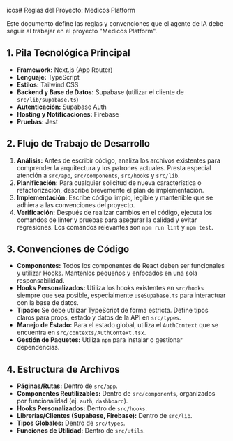 icos# Reglas del Proyecto: Medicos Platform

Este documento define las reglas y convenciones que el agente de IA debe seguir al trabajar en el proyecto "Medicos Platform".

## 1. Pila Tecnológica Principal

- **Framework:** Next.js (App Router)
- **Lenguaje:** TypeScript
- **Estilos:** Tailwind CSS
- **Backend y Base de Datos:** Supabase (utilizar el cliente de `src/lib/supabase.ts`)
- **Autenticación:** Supabase Auth
- **Hosting y Notificaciones:** Firebase
- **Pruebas:** Jest

## 2. Flujo de Trabajo de Desarrollo

1.  **Análisis:** Antes de escribir código, analiza los archivos existentes para comprender la arquitectura y los patrones actuales. Presta especial atención a `src/app`, `src/components`, `src/hooks` y `src/lib`.
2.  **Planificación:** Para cualquier solicitud de nueva característica o refactorización, describe brevemente el plan de implementación.
3.  **Implementación:** Escribe código limpio, legible y mantenible que se adhiera a las convenciones del proyecto.
4.  **Verificación:** Después de realizar cambios en el código, ejecuta los comandos de linter y pruebas para asegurar la calidad y evitar regresiones. Los comandos relevantes son `npm run lint` y `npm test`.

## 3. Convenciones de Código

- **Componentes:** Todos los componentes de React deben ser funcionales y utilizar Hooks. Mantenlos pequeños y enfocados en una sola responsabilidad.
- **Hooks Personalizados:** Utiliza los hooks existentes en `src/hooks` siempre que sea posible, especialmente `useSupabase.ts` para interactuar con la base de datos.
- **Tipado:** Se debe utilizar TypeScript de forma estricta. Define tipos claros para props, estado y datos de la API en `src/types`.
- **Manejo de Estado:** Para el estado global, utiliza el `AuthContext` que se encuentra en `src/contexts/AuthContext.tsx`.
- **Gestión de Paquetes:** Utiliza `npm` para instalar o gestionar dependencias.

## 4. Estructura de Archivos

- **Páginas/Rutas:** Dentro de `src/app`.
- **Componentes Reutilizables:** Dentro de `src/components`, organizados por funcionalidad (ej. `auth`, `dashboard`).
- **Hooks Personalizados:** Dentro de `src/hooks`.
- **Librerías/Clientes (Supabase, Firebase):** Dentro de `src/lib`.
- **Tipos Globales:** Dentro de `src/types`.
- **Funciones de Utilidad:** Dentro de `src/utils`.
